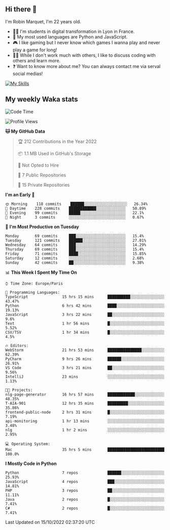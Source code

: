 ## Hi there 👋

I'm Robin Marquet, I'm 22 years old.

- 👨‍💻 I'm students in digital transformation in Lyon in France.
- 🌱 My most used languages are Python and JavaScript.
- 🎮 I like gaming but I never know which games I wanna play and never play a game for long!
- 👯‍♀️ While I don't work much with others, I like to discuss coding with others and learn more.
- ❓ Want to know more about me? You can always contact me via serval social medias!

[![My Skills](https://skillicons.dev/icons?i=js,html,css,docker,express,figma,firebase,graphql,mongodb,mysql,nodejs,py,react,ts,vue)](https://skillicons.dev)

## My weekly Waka stats

<!--START_SECTION:waka-->
![Code Time](http://img.shields.io/badge/Code%20Time-2%2C311%20hrs%2037%20mins-blue)

![Profile Views](http://img.shields.io/badge/Profile%20Views-0-blue)

**🐱 My GitHub Data** 

> 🏆 212 Contributions in the Year 2022
 > 
> 📦 1.1 MB Used in GitHub's Storage 
 > 
> 🚫 Not Opted to Hire
 > 
> 📜 7 Public Repositories 
 > 
> 🔑 15 Private Repositories  
 > 
**I'm an Early 🐤** 

```text
🌞 Morning    118 commits    ██████░░░░░░░░░░░░░░░░░░░   26.34% 
🌆 Daytime    228 commits    ████████████░░░░░░░░░░░░░   50.89% 
🌃 Evening    99 commits     █████░░░░░░░░░░░░░░░░░░░░   22.1% 
🌙 Night      3 commits      ░░░░░░░░░░░░░░░░░░░░░░░░░   0.67%

```
📅 **I'm Most Productive on Tuesday** 

```text
Monday       69 commits     ███░░░░░░░░░░░░░░░░░░░░░░   15.4% 
Tuesday      121 commits    ██████░░░░░░░░░░░░░░░░░░░   27.01% 
Wednesday    64 commits     ███░░░░░░░░░░░░░░░░░░░░░░   14.29% 
Thursday     69 commits     ███░░░░░░░░░░░░░░░░░░░░░░   15.4% 
Friday       71 commits     ████░░░░░░░░░░░░░░░░░░░░░   15.85% 
Saturday     12 commits     ░░░░░░░░░░░░░░░░░░░░░░░░░   2.68% 
Sunday       42 commits     ██░░░░░░░░░░░░░░░░░░░░░░░   9.38%

```


📊 **This Week I Spent My Time On** 

```text
⌚︎ Time Zone: Europe/Paris

💬 Programming Languages: 
TypeScript               15 hrs 15 mins      ██████████░░░░░░░░░░░░░░░   43.47% 
Python                   6 hrs 42 mins       ████░░░░░░░░░░░░░░░░░░░░░   19.13% 
JavaScript               3 hrs 22 mins       ██░░░░░░░░░░░░░░░░░░░░░░░   9.6% 
Text                     1 hr 56 mins        █░░░░░░░░░░░░░░░░░░░░░░░░   5.52% 
CSV/TSV                  1 hr 34 mins        █░░░░░░░░░░░░░░░░░░░░░░░░   4.5%

🔥 Editors: 
WebStorm                 21 hrs 53 mins      ███████████████░░░░░░░░░░   62.39% 
PyCharm                  9 hrs 26 mins       ██████░░░░░░░░░░░░░░░░░░░   26.91% 
VS Code                  3 hrs 21 mins       ██░░░░░░░░░░░░░░░░░░░░░░░   9.56% 
IntelliJ                 23 mins             ░░░░░░░░░░░░░░░░░░░░░░░░░   1.13%

🐱‍💻 Projects: 
nlg-page-generator       16 hrs 57 mins      ████████████░░░░░░░░░░░░░   48.35% 
T-AIA-901                12 hrs 35 mins      █████████░░░░░░░░░░░░░░░░   35.86% 
frontend-public-node     2 hrs 31 mins       █░░░░░░░░░░░░░░░░░░░░░░░░   7.19% 
api-monitoring           1 hr 13 mins        ░░░░░░░░░░░░░░░░░░░░░░░░░   3.48% 
nlg                      1 hr 2 mins         ░░░░░░░░░░░░░░░░░░░░░░░░░   2.95%

💻 Operating System: 
Mac                      35 hrs 5 mins       █████████████████████████   100.0%

```

**I Mostly Code in Python** 

```text
Python                   7 repos             ██████░░░░░░░░░░░░░░░░░░░   25.93% 
JavaScript               4 repos             ███░░░░░░░░░░░░░░░░░░░░░░   14.81% 
PHP                      3 repos             ██░░░░░░░░░░░░░░░░░░░░░░░   11.11% 
Java                     2 repos             █░░░░░░░░░░░░░░░░░░░░░░░░   7.41% 
C#                       2 repos             █░░░░░░░░░░░░░░░░░░░░░░░░   7.41%

```



 Last Updated on 15/10/2022 02:37:20 UTC
<!--END_SECTION:waka-->
